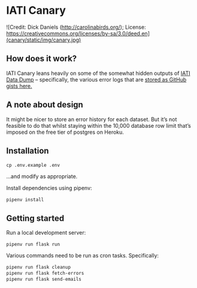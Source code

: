 # IATI Canary

![Credit: Dick Daniels (http://carolinabirds.org/); License: https://creativecommons.org/licenses/by-sa/3.0/deed.en](canary/static/img/canary.jpg)

## How does it work?

IATI Canary leans heavily on some of the somewhat hidden outputs of [IATI Data Dump](https://andylolz.github.io/iati-data-dump/) – specifically, the various error logs that are [stored as GitHub gists here.](https://gist.github.com/codeforIATIbot/f117c9be138aa94c9762d57affc51a64/)

## A note about design

It might be nicer to store an error history for each dataset. But it’s not feasible to do that whilst staying within the 10,000 database row limit that’s imposed on the free tier of postgres on Heroku.

## Installation

```shell
cp .env.example .env
```

…and modify as appropriate.

Install dependencies using pipenv:

```shell
pipenv install
```

## Getting started

Run a local development server:

```shell
pipenv run flask run
```

Various commands need to be run as cron tasks. Specifically:

```shell
pipenv run flask cleanup
pipenv run flask fetch-errors
pipenv run flask send-emails
```
